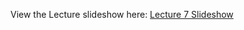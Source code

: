 View the Lecture slideshow here: [Lecture 7 Slideshow](https://gitpitch.com/CWRU-EECS301/Documentation/master?p=/Lectures/Lecture07)
